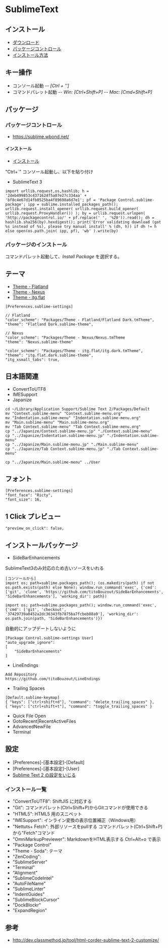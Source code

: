 # SublimeText

## インストール

- [ダウンロード](http://www.sublimetext.com/)
- [パッケージコントロール](http://wbond.net/sublime_packages/package_control)
- [インストール方法](http://wbond.net/sublime_packages/package_control/installation)

## キー操作

- コンソール起動
-- *[Ctrl + '']*
- コマンドパレット起動
-- *Win: [Ctrl+Shift+P]*
-- *Mac: [Cmd+Shift+P]*


## パッケージ

### パッケージコントロール

- https://sublime.wbond.net/

#### インストール

- [インストール](https://sublime.wbond.net/installation)

"Ctrl+`" コンソール起動し、以下を貼り付け

- SublimeText 3

```
import urllib.request,os,hashlib; h = '2deb499853c4371624f5a07e27c334aa' + 'bf8c4e67d14fb0525ba4f89698a6d7e1'; pf = 'Package Control.sublime-package'; ipp = sublime.installed_packages_path(); urllib.request.install_opener( urllib.request.build_opener( urllib.request.ProxyHandler()) ); by = urllib.request.urlopen( 'http://packagecontrol.io/' + pf.replace(' ', '%20')).read(); dh = hashlib.sha256(by).hexdigest(); print('Error validating download (got %s instead of %s), please try manual install' % (dh, h)) if dh != h else open(os.path.join( ipp, pf), 'wb' ).write(by)
```

### パッケージのインストール

コマンドパレット起動して、*Install Package* を選択する。

## テーマ

- [Theme - Flatland](https://github.com/thinkpixellab/flatland)
- [Theme - Nexus](https://github.com/EleazarCrusader/nexus-theme)
- [Theme - itg.flat]()

```
[Preferences.sublime-settings]

// Flatland
"color_scheme": "Packages/Theme - Flatland/Flatland Dark.tmTheme",
"theme": "Flatland Dark.sublime-theme",

// Nexus
"color_scheme": "Packages/Theme - Nexus/Nexus.tmTheme
"theme": "Nexus.sublime-theme"

"color_scheme": "Packages/Theme - itg.flat/itg.dark.tmTheme",
"theme": "itg.flat.dark.sublime-theme",
"itg_xsmall_tabs": true,
```

## 日本語関連

- ConvertToUTF8
- IMESupport
- Japanize

```
cd ~/Library/Application Support/Sublime Text 2/Packages/Default
mv "Context.sublime-menu" "Context.sublime-menu.org"
mv "Indentation.sublime-menu" "Indentation.sublime-menu.org"
mv "Main.sublime-menu" "Main.sublime-menu.org"
mv "Tab Context.sublime-menu" "Tab Context.sublime-menu.org"
cp "../Japanize/Context.sublime-menu.jp" "./Context.sublime-menu"
cp "../Japanize/Indentation.sublime-menu.jp" "./Indentation.sublime-menu"
cp "../Japanize/Main.sublime-menu.jp" "./Main.sublime-menu"
cp "../Japanize/Tab Context.sublime-menu.jp" "./Tab Context.sublime-menu"

cp "../Japanize/Main.sublime-menu" ../User
```

## フォント

```
[Preferences.sublime-settings]
"font_face": "Ricty",
"font_size": 16,
```

## 1 Click プレビュー

```
"preview_on_click": false,
```

## インストールパッケージ
- SideBarEnhancements

SublimeText3のみ対応のため古いソースをいれる

```
[コンソールから]
import os; path=sublime.packages_path(); (os.makedirs(path) if not os.path.exists(path) else None); window.run_command('exec', {'cmd': ['git', 'clone', 'https://github.com/titoBouzout/SideBarEnhancements', 'SideBarEnhancements'], 'working_dir': path})

import os; path=sublime.packages_path(); window.run_command('exec', {'cmd': ['git', 'checkout', '37429739a0452a2dc36343fb7875ba7fcbeb88a9'], 'working_dir': os.path.join(path, 'SideBarEnhancements')})
```

自動的にアップデートしないように

```
[Package Control.sublime-settings User]
"auto_upgrade_ignore":
[
	"SideBarEnhancements"
]
```

- LineEndings

```
Add Repository
https://github.com/titoBouzout/LineEndings
```

- Trailing Spaces

```
[Default.sublime-keymap]
{ "keys": ["ctrl+shift+d"], "command": "delete_trailing_spaces" },
{ "keys": ["ctrl+shift+t"], "command": "toggle_trailing_spaces" }
```

- Quick File Open
- GotoRecent|RecentActiveFiles
- AdvancedNewFile
- Terminal


## 設定

- [Preferences]-[基本設定]-[Default]
- [Preferences]-[基本設定]-[User]
- [Sublime Text 2 の設定をいじる](http://blue-ham-cake1024.hatenablog.com/entry/2012/09/07/Sublime_Text_2_%E3%81%AE%E8%A8%AD%E5%AE%9A%E3%82%92%E3%81%84%E3%81%98%E3%82%8B)

### インストール一覧

- "ConvertToUTF8": ShiftJIS に対応する
- "Git": コマンドパレット(Ctrl+Shift+P)からGitコマンドが使用できる
- "HTML5": HTML5 用のスニペット
- "IMESupport": インライン変換の表示位置補正（Windows用）
- "Nettuts+ Fetch": 外部リソースをpullする
コマンドパレット(Ctrl+Shift+P)から"Fetch"コマンド
- "OmniMarkupPreviewer": MarkdownをHTML表示する
Ctrl+Alt+o で表示
- "Package Control"
- "Theme - Soda": テーマ
- "ZenCoding":
- "SublimeServer"
- "Terminal"
- "Alignment"
- "SublimeCodeIntel"
- "AutoFileName"
- "SublimeLinter"
- "IndentGuides"
- "SublimeBlockCursor"
- "DockBlockr"
- "ExpandRegion"

## 参考

- <http://dev.classmethod.jp/tool/html-corder-sublime-text-2-customize/>






